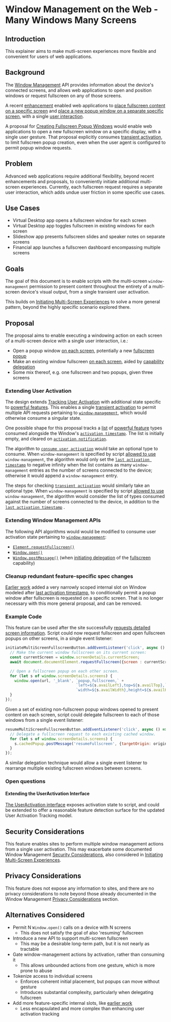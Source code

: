 # Window Management on the Web - Many Windows Many Screens

## Introduction

This explainer aims to make mutli-screen experiences more flexible and convenient for users of web applications.

## Background

The [Window Management](https://github.com/w3c/window-management) API provides information about the device's connected screens, and allows web applications to open and position windows or request fullscreen on any of those screens.

A recent [enhancement](EXPLAINER_initiating_multi_screen_experiences.md) enabled web applications to [place fullscreen content on a specific screen](https://w3c.github.io/window-management/#usage-overview-place-fullscreen-content-on-a-specific-screen) and [place a new popup window on a separate specific screen](https://w3c.github.io/window-management/#usage-overview-place-windows-on-a-specific-screen), with a single [user interaction](https://html.spec.whatwg.org/multipage/interaction.html#tracking-user-activation).

A proposal for [Creating Fullscreen Popup Windows](EXPLAINER_fullscreen_popups.md) would enable web applications to open a new fullscreen window on a specific display, with a single user gesture. That proposal explicitly consumes [transient activation](https://html.spec.whatwg.org/multipage/interaction.html#transient-activation), to limit fullscreen popup creation, even when the user agent is configured to permit popup window requests.

## Problem

Advanced web applications require additional flexibility, beyond recent enhancements and proposals, to conveniently initiate additional multi-screen experiences. Currently, each fullscreen request requires a separate user interaction, which adds undue user friction in some specific use cases.

## Use Cases

* Virtual Desktop app opens a fullscreen window for each screen
* Virtual Desktop app toggles fullscreen in existing windows for each screen
* Slideshow app presents fullscreen slides and speaker notes on separate screens
* Financial app launches a fullscreen dashboard encompassing multiple screens

## Goals

The goal of this document is to enable scripts with the multi-screen `window-management` permission to present content throughout the entirety of a multi-screen device's visual output, from a single transient user activation.

This builds on [Initiating Multi-Screen Experiences](EXPLAINER_initiating_multi_screen_experiences.md) to solve a more general pattern, beyond the highly specific scenario explored there. 

## Proposal

The proposal aims to enable executing a windowing action on each screen of a multi-screen device with a single user interaction, i.e.:
- Open a popup window [on each screen](https://w3c.github.io/window-management/#usage-overview-place-windows-on-a-specific-screen), potentially a new [fullscreen popup](EXPLAINER_fullscreen_popups.md)
- Make an existing window fullscreen [on each screen](https://w3c.github.io/window-management/#usage-overview-place-fullscreen-content-on-a-specific-screen), aided by [capability delegation](https://wicg.github.io/capability-delegation/spec.html#monkey-patch-to-fullscreen)
- Some mix thereof, e.g. one fullscreen and two popups, given three screens

### Extending User Activation

The design extends [Tracking User Activation](https://html.spec.whatwg.org/multipage/interaction.html#tracking-user-activation) with additional state specific to [powerful features](https://w3c.github.io/permissions/#dfn-powerful-feature). This enables a single [transient activation](https://html.spec.whatwg.org/multipage/interaction.html#transient-activation) to permit multiple API requests pertaining to [`window-management`](https://w3c.github.io/window-management/#permissiondef-window-management), which would otherwise consume a singular state.

One possible shape for this proposal tracks a [list](https://infra.spec.whatwg.org/#list) of [powerful feature](https://w3c.github.io/permissions/#dfn-powerful-feature) types consumed alongside the Window's [`activation timestamp`](https://html.spec.whatwg.org/multipage/interaction.html#last-activation-timestamp). The list is initially empty, and cleared on [`activation notification`](https://html.spec.whatwg.org/multipage/interaction.html#activation-notification).

The algorithm to [`consume user activation`](https://html.spec.whatwg.org/multipage/interaction.html#consume-user-activation) would take an optional type to consume. When `window-management` is specified by script [allowed to use](https://html.spec.whatwg.org/multipage/iframe-embed-object.html#allowed-to-use) `window-management`, the algorithm would only set the [`last activation timestamp`](https://html.spec.whatwg.org/multipage/interaction.html#last-activation-timestamp) to negative infinity when the list contains as many `window-management` entries as the number of screens connected to the device; otherwise it would append a `window-management` entry.

The steps for checking [`transient activation`](https://html.spec.whatwg.org/multipage/interaction.html#transient-activation) would similarly take an optional type. When `window-management` is specified by script [allowed to use](https://html.spec.whatwg.org/multipage/iframe-embed-object.html#allowed-to-use) `window-management`, the algorithm would consider the list of types consumed against the number of screens connected to the device, in addition to the [`last activation timestamp`](https://html.spec.whatwg.org/multipage/interaction.html#last-activation-timestamp) .

### Extending Window Management APIs

The following API algorithms would would be modified to consume user activation state pertaining to [`window-management`](https://w3c.github.io/window-management/#permissiondef-window-management):
- [`Element.requestFullscreen()`](https://fullscreen.spec.whatwg.org/#dom-element-requestfullscreen)
- [`Window.open()`](https://html.spec.whatwg.org/multipage/nav-history-apis.html#dom-open)
-  [`Window.postMessage()`](https://html.spec.whatwg.org/multipage/web-messaging.html#window-post-message-steps) (when [initiating delegation](https://wicg.github.io/capability-delegation/spec.html#monkey-patch-to-html-initiating-delegation) of the [fullscreen](https://wicg.github.io/capability-delegation/spec.html#monkey-patch-to-html-initiating-delegation) capability)

### Cleanup redundant feature-specific spec changes
[Earlier work](EXPLAINER_initiating_multi_screen_experiences.md) added a very narrowly scoped internal slot on Window modeled after [last activation timestamp](https://html.spec.whatwg.org/multipage/#last-activation-timestamp), to conditionally permit a popup window after fullscreen is requested on a specific screen. That is no longer necessary with this more general proposal, and can be removed.

### Example Code

This feature can be used after the site successfully [requests detailed screen information](https://www.w3.org/TR/window-management/#usage-overview-screen-details). Script could now request fullscreen and open fullscreen popups on other screens, in a single event listener:

```js
initiateMultiScreenFullscreenButton.addEventListener('click', async () => {
  // Make the current window fullscreen on its current screen:
  const currentScreen = window.screenDetails.currentScreen;
  await document.documentElement.requestFullscreen({screen : currentScreen});

  // Open a fullscreen popup on each other screen.
  for (let s of window.screenDetails.screens) {
    window.open(url, '_blank', `popup,fullscreen,` +
                               `left=${s.availLeft},top=${s.availTop},` +
                               `width=${s.availWidth},height=${s.availHeight}`);
  }
});
```

Given a set of existing non-fullscreen popup windows opened to present content on each screen, script could delegate fullscreen to each of those windows from a single event listener:

```js
resumeMultiScreenFullscreenButton.addEventListener('click', async () => {
  // Delegate a fullscreen request to each existing cached window.
  for (let s of window.screenDetails.screens) {
    s.cachedPopup.postMessage('resumeFullscreen', {targetOrigin: origin, delegate: 'fullscreen'});
  }
});
```

A similar delegation technique would allow a single event listener to rearrange multiple existing fullscreen windows between screens.

### Open questions

#### Extending the UserActivation Interface

[The UserActivation interface](https://html.spec.whatwg.org/multipage/interaction.html#the-useractivation-interface) exposes activation state to script, and could be extended to offer a reasonable feature detection surface for the updated User Activation Tracking model.

## Security Considerations

This feature enables sites to perform multiple window management actions from a single user activation. This may exacerbate some documented Window Management [Security Considerations](https://www.w3.org/TR/window-management/#security), also considered in [Initiating Multi-Screen Experiences](EXPLAINER_initiating_multi_screen_experiences.md).

## Privacy Considerations

This feature does not expose any information to sites, and there are no privacy considerations to note beyond those already documented in the Window Management [Privacy Considerations](https://www.w3.org/TR/window-management/#privacy) section.

## Alternatives Considered

- Permit N `Window.open()` calls on a device with N screens
  - This does not satisfy the goal of also 'resuming' fullscreen
- Introduce a new API to support multi-screen fullscreen
  - This may be a desirable long-term path, but it is not nearly as tractable
- Gate window-management actions by activation, rather than consuming it
  - This allows unbounded actions from one gesture, which is more prone to abuse
- Tokenize access to individual screens
  - Enforces coherent initial placement, but popups can move without gesture
  - Introduces substantial complexity, particularly when delegating fullscreen
- Add more feature-specific internal slots, like [earlier work](EXPLAINER_initiating_multi_screen_experiences.md)
  - Less encapsulated and more complex than enhancing user activation tracking